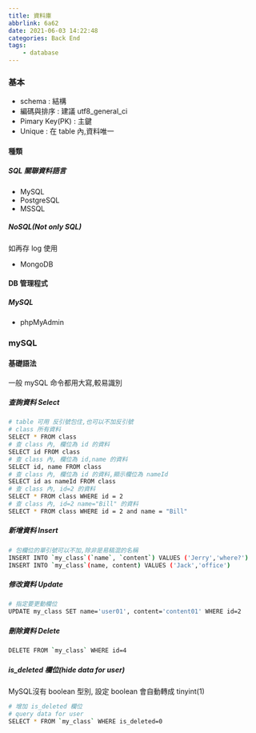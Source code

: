 ```yaml
---
title: 資料庫
abbrlink: 6a62
date: 2021-06-03 14:22:48
categories: Back End
tags:
	- database
---
```


### 基本
+ schema : 結構
+ 編碼與排序 	: 建議 utf8_general_ci
+ Pimary Key(PK) : 主鍵
+ Unique : 在 table 內,資料唯一

<!--more-->

#### 種類
##### SQL 關聯資料語言
+ MySQL
+ PostgreSQL
+	MSSQL

##### NoSQL(Not only SQL)
如再存 log 使用
+ MongoDB

#### DB 管理程式
##### MySQL
+ phpMyAdmin


### mySQL
#### 基礎語法
一般 mySQL 命令都用大寫,較易識別

##### 查詢資料 Select
``` bash
# table 可用 反引號包住,也可以不加反引號
# class 所有資料
SELECT * FROM class
# 查 class 內, 欄位為 id 的資料
SELECT id FROM class
# 查 class 內, 欄位為 id,name 的資料
SELECT id, name FROM class
# 查 class 內, 欄位為 id 的資料,顯示欄位為 nameId 
SELECT id as nameId FROM class
# 查 class 內, id=2 的資料
SELECT * FROM class WHERE id = 2
# 查 class 內, id=2 name="Bill" 的資料
SELECT * FROM class WHERE id = 2 and name = "Bill"
```

##### 新增資料 Insert
``` bash
# 包欄位的單引號可以不加,除非是易稿混的名稱
INSERT INTO `my_class`(`name`, `content`) VALUES ('Jerry','where?')
INSERT INTO `my_class`(name, content) VALUES ('Jack','office')
```

##### 修改資料 Update
``` bash
# 指定要更動欄位
UPDATE my_class SET name='user01', content='content01' WHERE id=2
```

##### 刪除資料 Delete
``` bash
DELETE FROM `my_class` WHERE id=4
```

##### is_deleted 欄位(hide data for user)
MySQL沒有 boolean 型別, 設定 boolean 會自動轉成 tinyint(1)
``` bash
# 增加 is_deleted 欄位
# query data for user
SELECT * FROM `my_class` WHERE is_deleted=0
```